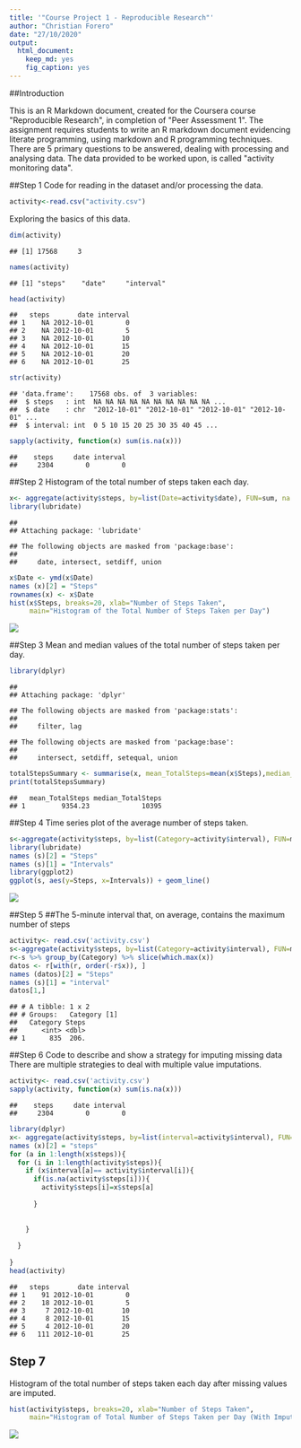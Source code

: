 ```yaml
---
title: '"Course Project 1 - Reproducible Research"'
author: "Christian Forero"
date: "27/10/2020"
output: 
  html_document: 
    keep_md: yes
    fig_caption: yes
---
```

##Introduction

This is an R Markdown document, created for the Coursera course "Reproducible Research", in completion of "Peer Assessment 1". The assignment requires students to write an R markdown document evidencing literate programming, using markdown and R programming techniques. There are 5 primary questions to be answered, dealing with processing and analysing data. The data provided to be worked upon, is called "activity monitoring data".


##Step 1
Code for reading in the dataset and/or processing the data.


```r
activity<-read.csv("activity.csv")
```
Exploring the basics of this data.

```r
dim(activity)
```

```
## [1] 17568     3
```

```r
names(activity)
```

```
## [1] "steps"    "date"     "interval"
```

```r
head(activity)
```

```
##   steps       date interval
## 1    NA 2012-10-01        0
## 2    NA 2012-10-01        5
## 3    NA 2012-10-01       10
## 4    NA 2012-10-01       15
## 5    NA 2012-10-01       20
## 6    NA 2012-10-01       25
```

```r
str(activity)
```

```
## 'data.frame':	17568 obs. of  3 variables:
##  $ steps   : int  NA NA NA NA NA NA NA NA NA NA ...
##  $ date    : chr  "2012-10-01" "2012-10-01" "2012-10-01" "2012-10-01" ...
##  $ interval: int  0 5 10 15 20 25 30 35 40 45 ...
```

```r
sapply(activity, function(x) sum(is.na(x)))
```

```
##    steps     date interval 
##     2304        0        0
```
##Step 2
Histogram of the total number of steps taken each day.


```r
x<- aggregate(activity$steps, by=list(Date=activity$date), FUN=sum, na.rm=TRUE)
library(lubridate)
```

```
## 
## Attaching package: 'lubridate'
```

```
## The following objects are masked from 'package:base':
## 
##     date, intersect, setdiff, union
```

```r
x$Date <- ymd(x$Date)
names (x)[2] = "Steps"
rownames(x) <- x$Date
hist(x$Steps, breaks=20, xlab="Number of Steps Taken", 
     main="Histogram of the Total Number of Steps Taken per Day")
```

![](Project1_files/figure-html/unnamed-chunk-3-1.png)<!-- -->

##Step 3
Mean and median values of the total number of steps taken per day.


```r
library(dplyr)
```

```
## 
## Attaching package: 'dplyr'
```

```
## The following objects are masked from 'package:stats':
## 
##     filter, lag
```

```
## The following objects are masked from 'package:base':
## 
##     intersect, setdiff, setequal, union
```

```r
totalStepsSummary <- summarise(x, mean_TotalSteps=mean(x$Steps),median_TotalSteps=median(x$Steps))
print(totalStepsSummary)
```

```
##   mean_TotalSteps median_TotalSteps
## 1         9354.23             10395
```
##Step 4
Time series plot of the average number of steps taken.


```r
s<-aggregate(activity$steps, by=list(Category=activity$interval), FUN=mean,  na.rm=TRUE)
library(lubridate)
names (s)[2] = "Steps"
names (s)[1] = "Intervals"
library(ggplot2)
ggplot(s, aes(y=Steps, x=Intervals)) + geom_line()
```

![](Project1_files/figure-html/unnamed-chunk-5-1.png)<!-- -->

##Step 5
##The 5-minute interval that, on average, contains the maximum number of steps

```r
activity<- read.csv('activity.csv')
s<-aggregate(activity$steps, by=list(Category=activity$interval), FUN=mean,  na.rm=TRUE)
r<-s %>% group_by(Category) %>% slice(which.max(x))
datos <- r[with(r, order(-r$x)), ]
names (datos)[2] = "Steps"
names (s)[1] = "interval"
datos[1,]
```

```
## # A tibble: 1 x 2
## # Groups:   Category [1]
##   Category Steps
##      <int> <dbl>
## 1      835  206.
```

##Step 6
Code to describe and show a strategy for imputing missing data
There are multiple strategies to deal with multiple value imputations.


```r
activity<- read.csv('activity.csv')
sapply(activity, function(x) sum(is.na(x)))
```

```
##    steps     date interval 
##     2304        0        0
```

```r
library(dplyr)
x<- aggregate(activity$steps, by=list(interval=activity$interval), FUN=sum, na.rm=TRUE)
names (x)[2] = "steps"
for (a in 1:length(x$steps)){
  for (i in 1:length(activity$steps)){
    if (x$interval[a]== activity$interval[i]){
      if(is.na(activity$steps[i])){
        activity$steps[i]=x$steps[a]
        
      }
      
      
    }
    
  }
  
}
head(activity)
```

```
##   steps       date interval
## 1    91 2012-10-01        0
## 2    18 2012-10-01        5
## 3     7 2012-10-01       10
## 4     8 2012-10-01       15
## 5     4 2012-10-01       20
## 6   111 2012-10-01       25
```

## Step 7
Histogram of the total number of steps taken each day after missing values are imputed.


```r
hist(activity$steps, breaks=20, xlab="Number of Steps Taken", 
     main="Histogram of Total Number of Steps Taken per Day (With Imputed Values)")
```

![](Project1_files/figure-html/unnamed-chunk-8-1.png)<!-- -->

